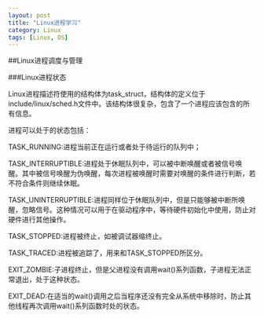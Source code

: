 ```yaml
---
layout: post
title: "Linux进程学习"
category: Linux
tags: [Linux, OS]
---
```

##Linux进程调度与管理

###Linux进程状态

Linux进程描述符使用的结构体为task_struct，结构体的定义位于include/linux/sched.h文件中。该结构体很复杂，包含了一个进程应该包含的所有信息。

进程可以处于的状态包括：

TASK_RUNNING:进程当前正在运行或者处于待运行的队列中；

TASK_INTERRUPTIBLE:进程处于休眠队列中，可以被中断唤醒或者被信号唤醒。其中被信号唤醒为伪唤醒，每次进程被唤醒时需要对唤醒的条件进行判断，若不符合条件则继续休眠。

TASK_UNINTERRUPTIBLE:进程同样位于休眠队列中，但是只能够被中断所唤醒，忽略信号。这种情况可以用于在驱动程序中，等待硬件初始化中使用，防止对硬件进行其他操作。

TASK_STOPPED:进程被终止，如被调试器缩终止。

TASK_TRACED:进程被追踪了，用来和TASK_STOPPED所区分。

EXIT_ZOMBIE:子进程终止，但是父进程没有调用wait()系列函数，子进程无法正常退出，处于这种状态。

EXIT_DEAD:在适当的wait()调用之后当程序还没有完全从系统中移除时，防止其他线程再次调用wait()系列函数时处的状态。


